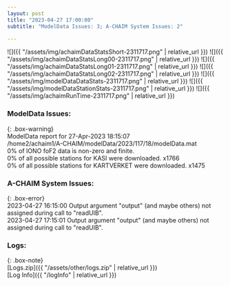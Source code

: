 ```yaml
---
layout: post
title: "2023-04-27 17:00:00"
subtitle: "ModelData Issues: 3; A-CHAIM System Issues: 2"

---
```


![]({{ "/assets/img/achaimDataStatsShort-2311717.png" | relative_url }})
![]({{ "/assets/img/achaimDataStatsLong00-2311717.png" | relative_url }})
![]({{ "/assets/img/achaimDataStatsLong01-2311717.png" | relative_url }})
![]({{ "/assets/img/achaimDataStatsLong02-2311717.png" | relative_url }})
![]({{ "/assets/img/modelDataDataStats-2311717.png" | relative_url }})
![]({{ "/assets/img/modelDataStationStats-2311717.png" | relative_url }})
![]({{ "/assets/img/achaimRunTime-2311717.png" | relative_url }})


### ModelData Issues:  
  
{: .box-warning}  
 ModelData report for 27-Apr-2023 18:15:07   
 /home2/achaim1/A-CHAIM/modelData/2023/117/18/modelData.mat   
 0% of IONO foF2 data is non-zero and finite.   
 0% of all possible stations for KASI were downloaded. x1766   
 0% of all possible stations for KARTVERKET were downloaded. x1475   
  
### A-CHAIM System Issues:  
  
{: .box-error}  
2023-04-27 16:15:00 Output argument "output" (and maybe others) not assigned during call to "readUIB".  
2023-04-27 17:15:01 Output argument "output" (and maybe others) not assigned during call to "readUIB".  

### Logs:  
  
{: .box-note}  
[Logs.zip]({{ "/assets/other/logs.zip" | relative_url }})  
[Log Info]({{ "/logInfo" | relative_url }})  
